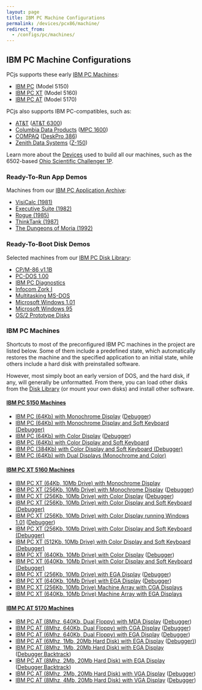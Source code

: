 ```yaml
---
layout: page
title: IBM PC Machine Configurations
permalink: /devices/pcx86/machine/
redirect_from:
  - /configs/pc/machines/
---
```


IBM PC Machine Configurations
---

PCjs supports these early [IBM PC Machines](#ibm-pc-machines):

* [IBM PC](/devices/pcx86/machine/5150/) (Model 5150)
* [IBM PC XT](/devices/pcx86/machine/5160/) (Model 5160)
* [IBM PC AT](/devices/pcx86/machine/5170/) (Model 5170)

PCjs also supports IBM PC-compatibles, such as:

* [AT&amp;T](/devices/pcx86/machine/att/) ([AT&amp;T 6300](/devices/pcx86/machine/att/6300/))
* [Columbia Data Products](/devices/pcx86/machine/cdp/) ([MPC 1600](/devices/pcx86/machine/cdp/mpc1600/cga/640kb/))
* [COMPAQ](/devices/pcx86/machine/compaq/) ([DeskPro 386](/devices/pcx86/machine/compaq/deskpro386/))
* [Zenith Data Systems](/devices/pcx86/machine/zenith/) ([Z-150](/devices/pcx86/machine/zenith/z150/cga/640kb/))

Learn more about the [Devices](/devices/) used to build all our machines, such as the 6502-based
[Ohio Scientific Challenger 1P](/devices/c1p/machine/).

### Ready-To-Run App Demos

Machines from our [IBM PC Application Archive](/apps/pcx86/):

* [VisiCalc (1981)](/apps/pcx86/1981/visicalc/)
* [Executive Suite (1982)](/apps/pcx86/1982/esuite/)
* [Rogue (1985)](/apps/pcx86/1985/rogue/)
* [ThinkTank (1987)](/apps/pcx86/1987/thinktank/)
* [The Dungeons of Moria (1992)](/apps/pcx86/1992/moria/)

### Ready-To-Boot Disk Demos

Selected machines from our [IBM PC Disk Library](/disks/pcx86/):

* [CP/M-86 v1.1B](/disks/pcx86/cpm/1.1b/)
* [PC-DOS 1.00](/disks/pcx86/dos/ibm/1.00/)
* [IBM PC Diagnostics](/disks/pcx86/diags/ibm/2.20/)
* [Infocom Zork I](/disks/pcx86/games/infocom/zork1/)
* [Multitasking MS-DOS](/disks/pcx86/dos/microsoft/4.0M/)
* [Microsoft Windows 1.01](/disks/pcx86/windows/1.01/)
* [Microsoft Windows 95](/disks/pcx86/windows/win95/4.00.950/)
* [OS/2 Prototype Disks](/disks/pcx86/os2/misc/)

### IBM PC Machines

Shortcuts to most of the preconfigured IBM PC machines in the project are listed below.  Some of them include
a predefined state, which automatically restores the machine and the specified application to an initial
state, while others include a hard disk with preinstalled software.

However, most simply boot an early version of DOS, and the hard disk, if any, will generally be unformatted.
From there, you can load other disks from the [Disk Library](/disks/pcx86/) (or mount your own disks) and install
other software.

#### [IBM PC 5150 Machines](/devices/pcx86/machine/5150/)

* [IBM PC (64Kb) with Monochrome Display](/devices/pcx86/machine/5150/mda/64kb/) ([Debugger](/devices/pcx86/machine/5150/mda/64kb/debugger/))
* [IBM PC (64Kb) with Monochrome Display and Soft Keyboard (Debugger)](/devices/pcx86/machine/5150/mda/64kb/softkbd/)
* [IBM PC (64Kb) with Color Display](/devices/pcx86/machine/5150/cga/64kb/donkey/) ([Debugger](/devices/pcx86/machine/5150/cga/64kb/donkey/debugger/))
* [IBM PC (64Kb) with Color Display and Soft Keyboard](/devices/pcx86/machine/5150/cga/64kb/softkbd/)
* [IBM PC (384Kb) with Color Display and Soft Keyboard (Debugger)](/devices/pcx86/machine/5150/cga/384kb/softkbd/)
* [IBM PC (64Kb) with Dual Displays (Monochrome and Color)](/devices/pcx86/machine/5150/dual/64kb/)

#### [IBM PC XT 5160 Machines](/devices/pcx86/machine/5160/)

* [IBM PC XT (64Kb, 10Mb Drive) with Monochrome Display](/devices/pcx86/machine/5160/mda/64kb/softkbd/)
* [IBM PC XT (256Kb, 10Mb Drive) with Monochrome Display](/devices/pcx86/machine/5160/mda/256kb/) ([Debugger](/devices/pcx86/machine/5160/mda/256kb/debugger/))
* [IBM PC XT (256Kb, 10Mb Drive) with Color Display](/devices/pcx86/machine/5160/cga/256kb/demo/) ([Debugger](/devices/pcx86/machine/5160/cga/256kb/demo/debugger/))
* [IBM PC XT (256Kb, 10Mb Drive) with Color Display and Soft Keyboard (Debugger)](/devices/pcx86/machine/5160/cga/256kb/softkbd/)
* [IBM PC XT (256Kb, 10Mb Drive) with Color Display running Windows 1.01](/devices/pcx86/machine/5160/cga/256kb/win101/) ([Debugger](/devices/pcx86/machine/5160/cga/256kb/win101/debugger/))
* [IBM PC XT (256Kb, 10Mb Drive) with Color Display and Soft Keyboard (Debugger)](/devices/pcx86/machine/5160/cga/256kb/win101/softkbd/)
* [IBM PC XT (512Kb, 10Mb Drive) with Color Display and Soft Keyboard (Debugger)](/devices/pcx86/machine/5160/cga/512kb/win101/softkbd/)
* [IBM PC XT (640Kb, 10Mb Drive) with Color Display](/devices/pcx86/machine/5160/cga/640kb/) ([Debugger](/devices/pcx86/machine/5160/cga/640kb/debugger/))
* [IBM PC XT (640Kb, 10Mb Drive) with Color Display and Soft Keyboard (Debugger)](/devices/pcx86/machine/5160/cga/640kb/softkbd/)
* [IBM PC XT (256Kb, 10Mb Drive) with EGA Display](/devices/pcx86/machine/5160/ega/256kb/) ([Debugger](/devices/pcx86/machine/5160/ega/256kb/debugger/))
* [IBM PC XT (640Kb, 10Mb Drive) with EGA Display](/devices/pcx86/machine/5160/ega/640kb/) ([Debugger](/devices/pcx86/machine/5160/ega/640kb/debugger/))
* [IBM PC XT (256Kb, 10Mb Drive) Machine Array with CGA Displays](/devices/pcx86/machine/5160/cga/256kb/array/)
* [IBM PC XT (640Kb, 10Mb Drive) Machine Array with EGA Displays](/devices/pcx86/machine/5160/ega/640kb/array/)

#### [IBM PC AT 5170 Machines](/devices/pcx86/machine/5170/)

* [IBM PC AT (8Mhz, 640Kb, Dual Floppy) with MDA Display](/devices/pcx86/machine/5170/mda/640kb/rev3/) ([Debugger](/devices/pcx86/machine/5170/mda/640kb/rev3/debugger/))
* [IBM PC AT (8Mhz, 640Kb, Dual Floppy) with CGA Display](/devices/pcx86/machine/5170/cga/640kb/rev3/) ([Debugger](/devices/pcx86/machine/5170/cga/640kb/rev3/debugger/))
* [IBM PC AT (6Mhz, 640Kb, Dual Floppy) with EGA Display](/devices/pcx86/machine/5170/ega/640kb/rev1/) ([Debugger](/devices/pcx86/machine/5170/ega/640kb/rev1/debugger/))
* [IBM PC AT (6Mhz, 1Mb, 20Mb Hard Disk) with EGA Display](/devices/pcx86/machine/5170/ega/1152kb/rev1/) ([Debugger)](/devices/pcx86/machine/5170/ega/1152kb/rev1/debugger/))
* [IBM PC AT (8Mhz, 1Mb, 20Mb Hard Disk) with EGA Display](/devices/pcx86/machine/5170/ega/1152kb/rev3/) ([Debugger](/devices/pcx86/machine/5170/ega/1152kb/rev3/debugger/),[Backtrack](/devices/pcx86/machine/5170/ega/1152kb/rev3/debugger/backtrack/))
* [IBM PC AT (8Mhz, 2Mb, 20Mb Hard Disk) with EGA Display](/devices/pcx86/machine/5170/ega/2048kb/rev3/) ([Debugger](/devices/pcx86/machine/5170/ega/2048kb/rev3/debugger/),[Backtrack](/devices/pcx86/machine/5170/ega/2048kb/rev3/debugger/backtrack/))
* [IBM PC AT (8Mhz, 2Mb, 20Mb Hard Disk) with VGA Display](/devices/pcx86/machine/5170/vga/2048kb/) ([Debugger](/devices/pcx86/machine/5170/vga/2048kb/debugger/))
* [IBM PC AT (8Mhz, 4Mb, 20Mb Hard Disk) with VGA Display](/devices/pcx86/machine/5170/vga/4096kb/) ([Debugger](/devices/pcx86/machine/5170/vga/4096kb/debugger/))
